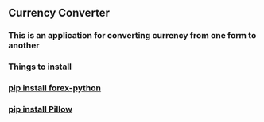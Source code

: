 ## Currency Converter

### This is an application for converting currency from one form to another


### Things to install



[<h3>pip install forex-python</h3>]()
[<h3>pip install Pillow</h3>]()
